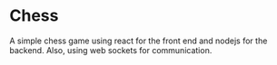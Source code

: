 # Chess
A simple chess game using react for the front end and nodejs for the backend. Also, using web sockets for communication.
